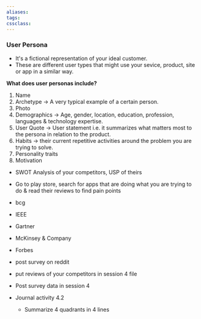 ```yaml
---
aliases:
tags:
cssclass: 
---
```


### User Persona
- It's a fictional representation of your ideal customer.
- These are different user types that might use your sevice, product, site or app in a similar way.

**What does user personas include?**
1. Name
2. Archetype → A very typical example of a certain person.
3. Photo
4. Demographics → Age, gender, location, education, profession, languages & technology expertise.
5. User Quote → User statement i.e. it summarizes what matters most to the persona in relation to the product.
6. Habits → their current repetitive activities around the problem you are trying to solve.
7. Personality traits
8. Motivation


- SWOT Analysis of your competitors, USP of theirs
- Go to play store, search for apps that are doing what you are trying to do & read their reviews to find pain points
- bcg
- IEEE
- Gartner
- McKinsey & Company
- Forbes
- post survey on reddit
- put reviews of your competitors in session 4 file
- Post survey data in session 4


- Journal activity 4.2 
	- Summarize 4 quadrants in 4 lines


